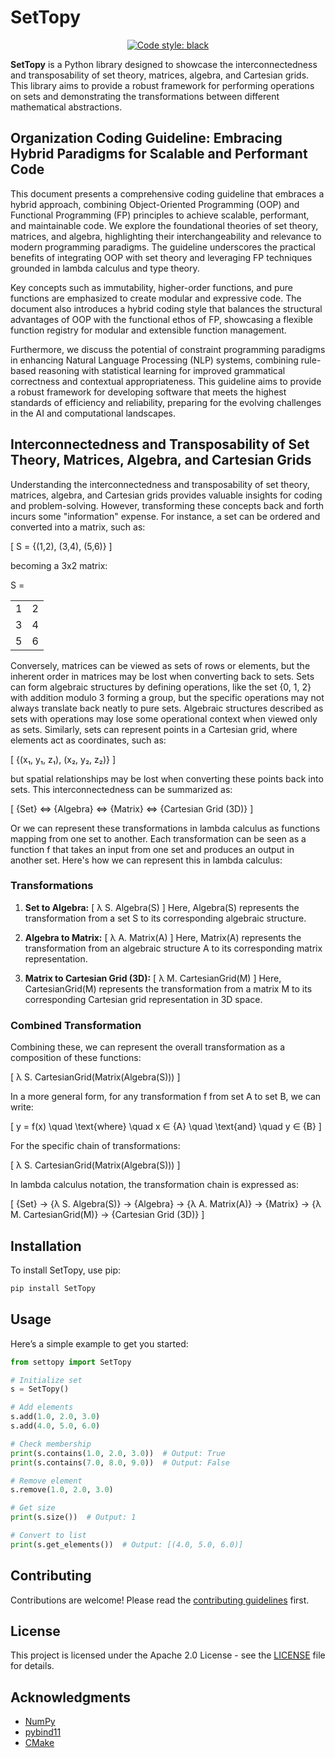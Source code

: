 # SetTopy

<p align="center">
<a href="https://github.com/psf/black"><img alt="Code style: black" src="https://img.shields.io/badge/code%20style-black-000000.svg"></a>
</p>

**SetTopy** is a Python library designed to showcase the interconnectedness and transposability of set theory, matrices, algebra, and Cartesian grids. This library aims to provide a robust framework for performing operations on sets and demonstrating the transformations between different mathematical abstractions.

## Organization Coding Guideline: Embracing Hybrid Paradigms for Scalable and Performant Code

This document presents a comprehensive coding guideline that embraces a hybrid approach, combining Object-Oriented Programming (OOP) and Functional Programming (FP) principles to achieve scalable, performant, and maintainable code. We explore the foundational theories of set theory, matrices, and algebra, highlighting their interchangeability and relevance to modern programming paradigms. The guideline underscores the practical benefits of integrating OOP with set theory and leveraging FP techniques grounded in lambda calculus and type theory.

Key concepts such as immutability, higher-order functions, and pure functions are emphasized to create modular and expressive code. The document also introduces a hybrid coding style that balances the structural advantages of OOP with the functional ethos of FP, showcasing a flexible function registry for modular and extensible function management.

Furthermore, we discuss the potential of constraint programming paradigms in enhancing Natural Language Processing (NLP) systems, combining rule-based reasoning with statistical learning for improved grammatical correctness and contextual appropriateness. This guideline aims to provide a robust framework for developing software that meets the highest standards of efficiency and reliability, preparing for the evolving challenges in the AI and computational landscapes.

## Interconnectedness and Transposability of Set Theory, Matrices, Algebra, and Cartesian Grids

Understanding the interconnectedness and transposability of set theory, matrices, algebra, and Cartesian grids provides valuable insights for coding and problem-solving. However, transforming these concepts back and forth incurs some "information" expense. For instance, a set can be ordered and converted into a matrix, such as:

\[ S = {(1,2), (3,4), (5,6)} \]

becoming a 3x2 matrix:

S = 

<table>
  <tr>
    <td>1</td>
    <td>2</td>
  </tr>
  <tr>
    <td>3</td>
    <td>4</td>
  </tr>
  <tr>
    <td>5</td>
    <td>6</td>
  </tr>
</table>


Conversely, matrices can be viewed as sets of rows or elements, but the inherent order in matrices may be lost when converting back to sets. Sets can form algebraic structures by defining operations, like the set {0, 1, 2} with addition modulo 3 forming a group, but the specific operations may not always translate back neatly to pure sets. Algebraic structures described as sets with operations may lose some operational context when viewed only as sets. Similarly, sets can represent points in a Cartesian grid, where elements act as coordinates, such as:

\[ {(x₁, y₁, z₁), (x₂, y₂, z₂)} \]

but spatial relationships may be lost when converting these points back into sets. This interconnectedness can be summarized as:

\[ {Set} ⇔ {Algebra} ⇔ {Matrix} ⇔ {Cartesian Grid (3D)} \]

Or we can represent these transformations in lambda calculus as functions mapping from one set to another. Each transformation can be seen as a function f that takes an input from one set and produces an output in another set. Here's how we can represent this in lambda calculus:

### Transformations

1. **Set to Algebra:**
   \[ λ S. Algebra(S) \]
   Here, Algebra(S) represents the transformation from a set S to its corresponding algebraic structure.

2. **Algebra to Matrix:**
   \[ λ A. Matrix(A) \]
   Here, Matrix(A) represents the transformation from an algebraic structure A to its corresponding matrix representation.

3. **Matrix to Cartesian Grid (3D):**
   \[ λ M. CartesianGrid(M) \]
   Here, CartesianGrid(M) represents the transformation from a matrix M to its corresponding Cartesian grid representation in 3D space.

### Combined Transformation

Combining these, we can represent the overall transformation as a composition of these functions:

\[ λ S. CartesianGrid(Matrix(Algebra(S))) \]

In a more general form, for any transformation f from set A to set B, we can write:

\[ y = f(x) \quad \text{where} \quad x ∈ {A} \quad \text{and} \quad y ∈ {B} \]

For the specific chain of transformations:

\[ λ S. CartesianGrid(Matrix(Algebra(S))) \]

In lambda calculus notation, the transformation chain is expressed as:

\[ {Set} → {λ S. Algebra(S)} → {Algebra} → {λ A. Matrix(A)} → {Matrix} → {λ M. CartesianGrid(M)} → {Cartesian Grid (3D)} \]

## Installation

To install SetTopy, use pip:

```bash
pip install SetTopy
```

## Usage

Here’s a simple example to get you started:

```python
from settopy import SetTopy

# Initialize set
s = SetTopy()

# Add elements
s.add(1.0, 2.0, 3.0)
s.add(4.0, 5.0, 6.0)

# Check membership
print(s.contains(1.0, 2.0, 3.0))  # Output: True
print(s.contains(7.0, 8.0, 9.0))  # Output: False

# Remove element
s.remove(1.0, 2.0, 3.0)

# Get size
print(s.size())  # Output: 1

# Convert to list
print(s.get_elements())  # Output: [(4.0, 5.0, 6.0)]
```

## Contributing

Contributions are welcome! Please read the [contributing guidelines](CONTRIBUTING.md) first.

## License

This project is licensed under the Apache 2.0 License - see the [LICENSE](LICENSE) file for details.

## Acknowledgments

- [NumPy](https://numpy.org/)
- [pybind11](https://github.com/pybind/pybind11)
- [CMake](https://cmake.org/)
